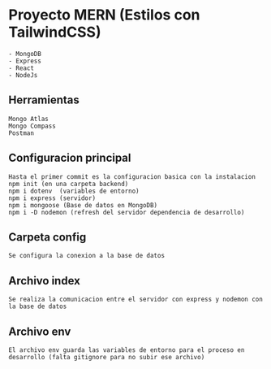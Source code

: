 # Proyecto MERN (Estilos con TailwindCSS)
    - MongoDB
    - Express
    - React
    - NodeJs

## Herramientas 
    Mongo Atlas
    Mongo Compass
    Postman

## Configuracion principal 
    Hasta el primer commit es la configuracion basica con la instalacion 
    npm init (en una carpeta backend)
    npm i dotenv  (variables de entorno)
    npm i express (servidor)
    npm i mongoose (Base de datos en MongoDB)
    npm i -D nodemon (refresh del servidor dependencia de desarrollo)

## Carpeta config
    Se configura la conexion a la base de datos 

## Archivo index
    Se realiza la comunicacion entre el servidor con express y nodemon con la base de datos

## Archivo env
    El archivo env guarda las variables de entorno para el proceso en desarrollo (falta gitignore para no subir ese archivo)



